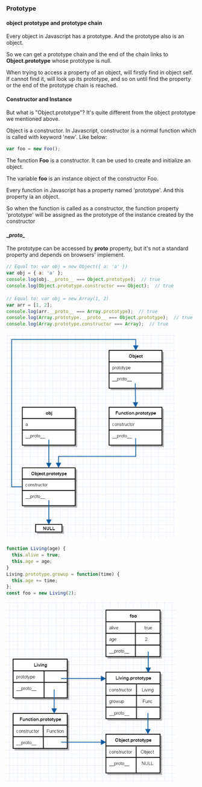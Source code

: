 ### Prototype

#### object prototype and prototype chain

Every object in Javascript has a prototype. And the prototype also is an object.

So we can get a prototype chain and the end of the chain links to **Object.prototype** whose prototype is null.

When trying to access a property of an object, will firstly find in object self. If cannot find it, will look up its prototype, and so on until find the property or the end of the prototype chain is reached.

#### Constructor and Instance

But what is "Object.prototype"? It's quite different from the object prototype we mentioned above.

Object is a constructor. In Javascript, constructor is a normal function which is called with keyword 'new'. Like below:
```js
var foo = new Foo();
```
The function **Foo** is a constructor. It can be used to create and initialize an object.

The variable **foo** is an instance object of the constructor Foo.

Every function in Javascript has a property named 'prototype'. And this property ia an object.

So when the function is called as a constructor, the function property 'prototype' will be assigned as the prototype of the instance created by the constructor

#### \__proto\__

The prototype can be accessed by __proto__ property, but it's not a standard property and depends on browsers' implement.

```js
// Equal to: var obj = new Object({ a: 'a' })
var obj = { a: 'a' };
console.log(obj.__proto__ === Object.prototype);  // true
console.log(Object.prototype.constructor === Object);  // true

// Equal to: var obj = new Array(1, 2)
var arr = [1, 2];
console.log(arr.__proto__ === Array.prototype);  // true
console.log(Array.prototype.__proto__ === Object.prototype);  // true
console.log(Array.prototype.constructor === Array);  // true
```
<img src="https://github.com/Snowgan/Memo/blob/master/object_prototype.PNG" width="450">

```js
function Living(age) {
  this.alive = true;
  this.age = age;
}
Living.prototype.growup = function(time) {
  this.age += time;
};
const foo = new Living(2);
```
<img src="https://github.com/Snowgan/Memo/blob/master/object_prototype2.PNG" width="450">

